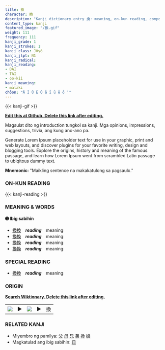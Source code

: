 ```yaml
---
title: 換
character: 換
description: "Kanji dictionary entry 換: meaning, on-kun reading, compounds, origin, related kanji"
content_type: kanji
featured_image: "/換.gif"
weight: 111
frequency: 111
kanji_grade: 1
kanji_strokes: 1
kanji_class: Jōyō
kanji_jlpt: N1
kanji_radical: 
kanji_reading: 
- DAI
- TAI
- oo-kii
kanji_meaning:
- malaki
chōon: "Ā Ī Ū Ē Ō ā ī ū ē ō ’"
---
```

[//]: # (Don't edit the line below. Kanji animated GIF code is automatically generated.)
{{< kanji-gif >}}

[//]: # (Edit below this line.)

**[Edit this at Github. Delete this link after editing.](https://github.com/tim0g/tim/tree/main/content/kanji/換/index.md)**

Magsulat dito ng introduction tungkol sa kanji. Mga opinions, impressions, suggestions, trivia, ang kung ano-ano pa.

Generate Lorem Ipsum placeholder text for use in your graphic, print and web layouts, and discover plugins for your favorite writing, design and blogging tools. Explore the origins, history and meaning of the famous passage, and learn how Lorem Ipsum went from scrambled Latin passage to ubiqitous dummy text.
 
**Mnemonic:** "Maikling sentence na makakatulong sa pagsaulo."

### ON-KUN READING

[//]: # (Don't edit the line below. ON-KUN READING code is automatically generated.)
{{< kanji-reading >}}

### MEANING & WORDS

#### ➊ **Ibig sabihin**
  - [換](../換)[換](../換)　***reading***　meaning
  - [換](../換)[換](../換)　***reading***　meaning
  - [換](../換)[換](../換)　***reading***　meaning
  - [換](../換)[換](../換)　***reading***　meaning

### SPECIAL READING
  - [換](../換)[換](../換)　***reading***　meaning

### ORIGIN

**[Search Wiktionary. Delete this link after editing.](https://wiktionary.org/wiki/換)**
<table class="kanji-table"><tr><td>
<img src="60px-換-bronze.svg.png">
</td><td>▶</td><td>
<img src="60px-換-oracle.svg.png">
</td><td>▶</td>
<td class="kanji-origin">換</td>
</tr></table>

### RELATED KANJI
- Miyembro ng pamilya: [父](../父) [母](../母) [兄](../兄) [弟](../弟) [換](../換) [娘](../娘)
- Magkatulad ang ibig sabihin: [日](../日)
